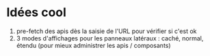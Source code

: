 # Idées cool

1. pre-fetch des apis dès la saisie de l'URL pour vérifier si c'est ok
2. 3 modes d'affichages pour les panneaux latéraux : caché, normal, étendu (pour mieux administrer les apis / composants)